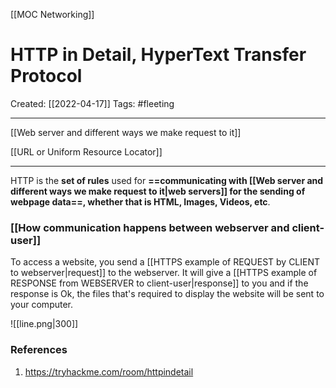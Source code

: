 [[MOC Networking]]

# HTTP in Detail, HyperText Transfer Protocol
Created:  [[2022-04-17]]
Tags: #fleeting 

---
[[Web server and different ways we make request to it]]

[[URL or Uniform Resource Locator]]

---
HTTP is the **set of rules** used for **==communicating with [[Web server and different ways we make request to it|web servers]] for the sending of webpage data==, whether that is HTML, Images, Videos, etc**.



### [[How communication happens between webserver and client-user]]
To access a website, you send a [[HTTPS example of REQUEST by CLIENT to webserver|request]] to the webserver. It will give a [[HTTPS example of RESPONSE from WEBSERVER to client-user|response]] to you and if the response is Ok, the files that's required to display the website will be sent to your computer. 

![[line.png|300]]


 













### References
1. https://tryhackme.com/room/httpindetail